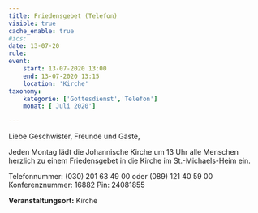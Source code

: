 ```yaml
---
title: Friedensgebet (Telefon)
visible: true
cache_enable: true
#ics: 
date: 13-07-20
rule: 
event:
	start: 13-07-2020 13:00
	end: 13-07-2020 13:15
	location: 'Kirche'
taxonomy:
	kategorie: ['Gottesdienst','Telefon']
	monat: ['Juli 2020']

---
```

Liebe Geschwister, Freunde und Gäste,

Jeden Montag lädt die Johannische Kirche um 13 Uhr alle Menschen herzlich zu einem Friedensgebet in die Kirche im St.-Michaels-Heim ein.

Telefonnummer: (030) 201 63 49 00 oder (089) 121 40 59 00
Konferenznummer: 16882
Pin: 24081855



**Veranstaltungsort:** Kirche

